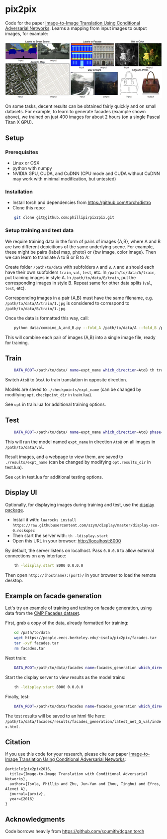 # pix2pix
Code for the paper <a href="">Image-to-Image Translation Using Conditional Adversarial Networks</a>. Learns a mapping from input images to output images, for example:

<img src="imgs/examples.png" width="900px"/>

On some tasks, decent results can be obtained fairly quickly and on small datasets. For example, to learn to generate facades (example shown above), we trained on just 400 images for about 2 hours (on a single Pascal Titan X GPU).

## Setup

### Prerequisites
- Linux or OSX
- python with numpy
- NVIDIA GPU, CUDA, and CuDNN (CPU mode and CUDA without CuDNN may work with minimal modification, but untested)

### Installation
- Install torch and dependencies from https://github.com/torch/distro 
- Clone this repo:
```bash
	git clone git@github.com:phillipi/pix2pix.git
```

### Setup training and test data
We require training data in the form of pairs of images {A,B}, where A and B are two different depicitions of the same underlying scene. For example, these might be pairs {label map, photo} or {bw image, color image}. Then we can learn to translate A to B or B to A:

Create folder `/path/to/data` with subfolders `A` and `B`. `A` and `B` should each have their own subfolders `train`, `val`, `test`, etc. In `/path/to/data/A/train`, put training images in style A. In `/path/to/data/B/train`, put the corresponding images in style B. Repeat same for other data splits (`val`, `test`, etc).

Corresponding images in a pair {A,B} must have the same filename, e.g. `/path/to/data/A/train/1.jpg` is considered to correspond to `/path/to/data/B/train/1.jpg`.

Once the data is formatted this way, call:
```bash
    python data/combine_A_and_B.py --fold_A /path/to/data/A --fold_B /path/to/data/B --fold_AB /path/to/data
```

This will combine each pair of images (A,B) into a single image file, ready for training.

## Train
```bash
	DATA_ROOT=/path/to/data/ name=expt_name which_direction=AtoB th train.lua
```

Switch `AtoB` to `BtoA` to train translation in opposite direction.

Models are saved to `./checkpoints/expt_name` (can be changed by modifying `opt.checkpoint_dir` in train.lua).

See `opt` in train.lua for additional training options.

## Test
```bash
	DATA_ROOT=/path/to/data/ name=expt_name which_direction=AtoB phase=val th test.lua
```

This will run the model named `expt_name` in direction `AtoB` on all images in `/path/to/data/val`.

Result images, and a webpage to view them, are saved to `./results/expt_name` (can be changed by modifying `opt.results_dir` in test.lua).

See `opt` in test.lua for additional testing options.

## Display UI
Optionally, for displaying images during training and test, use the [display package](https://github.com/szym/display).

- Install it with: `luarocks install https://raw.githubusercontent.com/szym/display/master/display-scm-0.rockspec`
- Then start the server with: `th -ldisplay.start`
- Open this URL in your browser: [http://localhost:8000](http://localhost:8000)

By default, the server listens on localhost. Pass `0.0.0.0` to allow external connections on any interface:
```bash
    th -ldisplay.start 8000 0.0.0.0
```
Then open `http://(hostname):(port)/` in your browser to load the remote desktop.

## Example on facade generation

Let's try an example of training and testing on facade generation, using data from the <a href="http://cmp.felk.cvut.cz/~tylecr1/facade/">CMP Facades dataset</a>.

First, grab a copy of the data, already formatted for training:

```bash
    cd /path/to/data
	wget https://people.eecs.berkeley.edu/~isola/pix2pix/facades.tar
    tar -xvf facades.tar
    rm facades.tar
```

Next train:
```bash
	DATA_ROOT=/path/to/data/facades name=facades_generation which_direction=AtoB th train.lua
```

Start the display server to view results as the model trains:
```bash
	th -ldisplay.start 8000 0.0.0.0
```

Finally, test:
```bash
	DATA_ROOT=/path/to/data/facades name=facades_generation which_direction=AtoB phase=val th test.lua
```

The test results will be saved to an html file here: `/path/to/data/facades/results/facades_generation/latest_net_G_val/index.html`.


## Citation
If you use this code for your research, please cite our paper <a href="">Image-to-Image Translation Using Conditional Adversarial Networks</a>:

```
@article{pix2pix2016,
  title={Image-to-Image Translation with Conditional Adversarial Networks},
  author={Isola, Phillip and Zhu, Jun-Yan and Zhou, Tinghui and Efros, Alexei A},
  journal={arxiv},
  year={2016}
}
```

## Acknowledgments
Code borrows heavily from https://github.com/soumith/dcgan.torch

